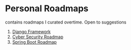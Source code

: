 # Personal Roadmaps
contains roadmaps I curated overtime. Open to suggestions

1. [Django Framework](./django_roadmap.md)
1. [Cyber Security Roadmap](./cyber_security_roadmap.md)
1. [Spring Boot Roadmap](./springboot_roadmap.md)

